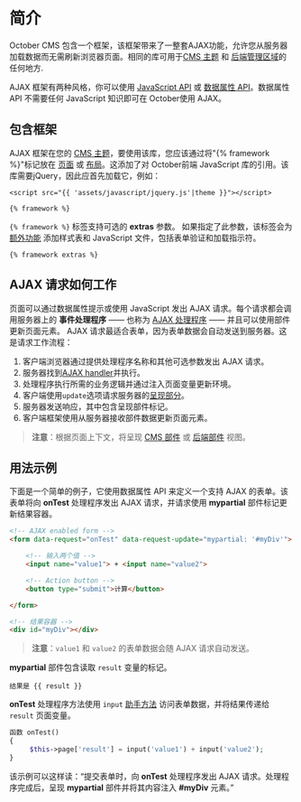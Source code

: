 # 简介

October CMS 包含一个框架，该框架带来了一整套AJAX功能，允许您从服务器加载数据而无需刷新浏览器页面。相同的库可用于[CMS 主题](../cms/themes.md) 和 [后端管理区域](../backend/controllers-ajax#using-ajax-handlers)的任何地方.

AJAX 框架有两种风格，你可以使用 [JavaScript API](../ajax/javascript-api.md) 或 [数据属性 API](../ajax/attributes-api.md)。数据属性 API 不需要任何 JavaScript 知识即可在 October使用 AJAX。

## 包含框架

AJAX 框架在您的 [CMS 主题](../cms/themes.md)，要使用该库，您应该通过将"{% framework %}"标记放在 [页面](../cms/pages.md) 或 [布局](../cms/layouts.md)。这添加了对 October前端 JavaScript 库的引用。该库需要jQuery，因此应首先加载它，例如：

```twig
<script src="{{ 'assets/javascript/jquery.js'|theme }}"></script>

{% framework %}
```

`{% framework %}` 标签支持可选的 **extras** 参数。 如果指定了此参数，该标签会为 [额外功能](../ajax/extras.md) 添加样式表和 JavaScript 文件，包括表单验证和加载指示符。

```twig
{% framework extras %}
```

## AJAX 请求如何工作

页面可以通过数据属性提示或使用 JavaScript 发出 AJAX 请求。每个请求都会调用服务器上的 **事件处理程序** —— 也称为 [AJAX 处理程序](../ajax/handlers.md) —— 并且可以使用部件更新页面元素。 AJAX 请求最适合表单，因为表单数据会自动发送到服务器。这是请求工作流程：

1. 客户端浏览器通过提供处理程序名称和其他可选参数发出 AJAX 请求。
2. 服务器找到[AJAX handler](../ajax/handlers.md)并执行。
3. 处理程序执行所需的业务逻辑并通过注入页面变量更新环境。
4. 客户端使用`update`选项请求服务器的[呈现部分](../ajax/update-partials.md)。
5. 服务器发送响应，其中包含呈现部件标记。
6. 客户端框架使用从服务器接收部件数据更新页面元素。

> **注意**：根据页面上下文，将呈现 [CMS 部件](../cms/partials.md) 或 [后端部件](../backend/views-partials.md) 视图。

## 用法示例

下面是一个简单的例子，它使用数据属性 API 来定义一个支持 AJAX 的表单。该表单将向 **onTest** 处理程序发出 AJAX 请求，并请求使用 **mypartial** 部件标记更新结果容器。

```html
<!-- AJAX enabled form -->
<form data-request="onTest" data-request-update="mypartial: '#myDiv'">

    <!-- 输入两个值 -->
    <input name="value1"> + <input name="value2">

    <!-- Action button -->
    <button type="submit">计算</button>

</form>

<!-- 结果容器 -->
<div id="myDiv"></div>
```
> **注意**：`value1` 和 `value2` 的表单数据会随 AJAX 请求自动发送。

**mypartial** 部件包含读取 `result` 变量的标记。

```twig
结果是 {{ result }}
```

**onTest** 处理程序方法使用 `input` [助手方法](../services/helper.md#method-input) 访问表单数据，并将结果传递给 `result` 页面变量。

```php
函数 onTest()
{
     $this->page['result'] = input('value1') + input('value2');
}
```

该示例可以这样读：“提交表单时，向 **onTest** 处理程序发出 AJAX 请求。处理程序完成后，呈现 **mypartial** 部件并将其内容注入 **#myDiv** 元素。”